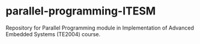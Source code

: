 # parallel-programming-ITESM
Repository for Parallel Programming module in Implementation of Advanced Embedded Systems (TE2004) course.
